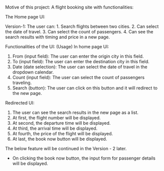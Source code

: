 Motive of this project: A flight booking site with functionalities:

The Home page UI:

Version-1:
The user can:
    1. Search flights between two cities.
    2. Can select the date of travel.
    3. Can select the count of passengers.
    4. Can see the search results with timing and price in a new page.

Functionalities of the UI: (Usage)
In home page UI:
1. From (input field):
    The user can enter the origin city in this field.
2. To (input field):
    The user can enter the destination city in this field.
3. Date (date selection):
    The user can select the date of travel in the dropdown calendar.
4. Count (input field):
    The user can select the count of passengers traveling.
5. Search (button):
    The user can click on this button and it will redirect to the new page.

Redirected UI:
1. The user can see the search results in the new page as a list.
2. At first, the flight number will be displayed.
3. At second, the departure time will be displayed.
4. At third, the arrival time will be displayed.
5. At fourth, the price of the flight will be displayed.
6. At last, the book now button will be displayed.


The below feature will be continued in the Version - 2 later.
- On clicking the book now button, the input form for passenger details will be displayed.
